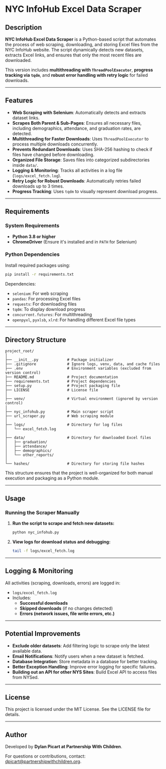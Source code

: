# NYC InfoHub Excel Data Scraper

## Description

**NYC InfoHub Excel Data Scraper** is a Python-based script that automates the process of web scraping, downloading, and storing Excel files from the NYC InfoHub website. The script dynamically detects new datasets, extracts Excel links, and ensures that only the most recent files are downloaded.

This version includes **multithreading with `ThreadPoolExecutor`**, **progress tracking via `tqdm`**, and **robust error handling with retry logic** for failed downloads.

---

## Features

- **Web Scraping with Selenium**: Automatically detects and extracts dataset links.
- **Scrapes Both Parent & Sub-Pages**: Ensures all necessary files, including demographics, attendance, and graduation rates, are detected.
- **Multithreading for Faster Downloads**: Uses `ThreadPoolExecutor` to process multiple downloads concurrently.
- **Prevents Redundant Downloads**: Uses SHA-256 hashing to check if files have changed before downloading.
- **Organized File Storage**: Saves files into categorized subdirectories inside `data/`.
- **Logging & Monitoring**: Tracks all activities in a log file (`logs/excel_fetch.log`).
- **Retry Logic for Robust Downloads**: Automatically retries failed downloads up to 3 times.
- **Progress Tracking**: Uses `tqdm` to visually represent download progress.

---

## Requirements

### **System Requirements**
- **Python 3.8 or higher**
- **ChromeDriver** (Ensure it's installed and in `PATH` for Selenium)

### **Python Dependencies**
Install required packages using:
```bash
pip install -r requirements.txt
```

Dependencies:
- `selenium`: For web scraping
- `pandas`: For processing Excel files
- `requests`: For downloading files
- `tqdm`: To display download progress
- `concurrent.futures`: For multithreading
- `openpyxl`, `pyxlsb`, `xlrd`: For handling different Excel file types

---

## Directory Structure

```
project_root/
│
├── __init__.py             # Package initializer
├── .gitignore              # Ignore logs, venv, data, and cache files
├── .env                    # Environment variables (excluded from version control)
├── README.md               # Project documentation
├── requirements.txt        # Project dependencies
├── setup.py                # Project packaging file
├── LICENSE                 # License file
│
├── venv/                   # Virtual environment (ignored by version control)
│
├── nyc_infohub.py          # Main scraper script
├── url_scraper.py          # Web scraping module
│
├── logs/                   # Directory for log files
│   └── excel_fetch.log
│
├── data/                   # Directory for downloaded Excel files
│   ├── graduation/
│   ├── attendance/
│   ├── demographics/
│   └── other_reports/
│
└── hashes/                 # Directory for storing file hashes
```

This structure ensures that the project is well-organized for both manual execution and packaging as a Python module.

---

## **Usage**

### **Running the Scraper Manually**
1. **Run the script to scrape and fetch new datasets:**
   ```bash
   python nyc_infohub.py
   ```
2. **View logs for download status and debugging:**
   ```bash
   tail -f logs/excel_fetch.log
   ```

---

## **Logging & Monitoring**
All activities (scraping, downloads, errors) are logged in:
- `logs/excel_fetch.log`
- Includes:
  - **Successful downloads**
  - **Skipped downloads** (if no changes detected)
  - **Errors (network issues, file write errors, etc.)**

---

## **Potential Improvements**
- **Exclude older datasets**: Add filtering logic to scrape only the latest available data.
- **Email Notifications**: Notify users when a new dataset is fetched.
- **Database Integration**: Store metadata in a database for better tracking.
- **Better Exception Handling**: Improve error logging for specific failures.
- **Building out an API for other NYS Sites**: Build Excel API to access files from NYSed.

---

## **License**
This project is licensed under the MIT License. See the LICENSE file for details.

---

## **Author**
Developed by **Dylan Picart at Partnership With Children**.

For questions or contributions, contact: [dpicart@partnershipwithchildren.org](mailto:dpicart@partnershipwithchildren.org).
